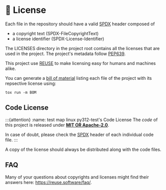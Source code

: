 <!--
SPDX-FileCopyrightText: © 2024 Romain Brault <mail@romainbrault.com>

SPDX-License-Identifier: MIT OR Apache-2.0
-->

# 📝 License

Each file in the repository should have a valid [SPDX] header composed of
- a copyright text (SPDX-FileCopyrightText)
- a license identifier (SPDX-License-Identifier)

The LICENSES directory in the project root contains all the licenses that are
used in the project. The project's metadata follow [PEP639].

This project use [REUSE] to make licensing easy for humans and machines alike.

You can generate a [bill of material] listing each file of the project with its
repsective license using:

```console
tox run -m BOM
```

[SPDX]: https://spdx.dev/
[REUSE]: https://reuse.software/tutorial/
[PEP639]: https://peps.python.org/pep-0639/
[bill of material]: https://en.wikipedia.org/wiki/Software_supply_chain


## Code License

:::{attention}
:name: test map linux py312-test's Code License
The _code_ of this project is released under **[MIT OR Apache-2.0]**.

In case of doubt, please check the [SPDX] header of each individual code file.
:::


[MIT OR Apache-2.0]: https://spdx.org/licenses/


A copy of the license should always be distributed along with the code files.

## FAQ

Many of your questions about copyrights and licenses might find their answers
here: <https://reuse.software/faq/>.
